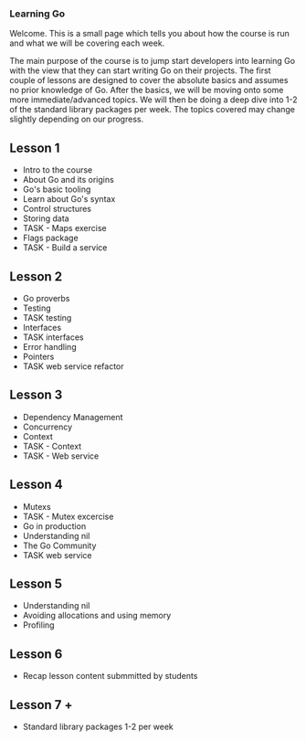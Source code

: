 ### Learning Go
Welcome. This is a small page which tells you about how the course is run and what we will be covering each week. 

The main purpose of the course is to jump start developers into learning Go with the view that they can start writing Go on their projects. The first couple of lessons are designed to cover the absolute basics and assumes no prior knowledge of Go. After the basics, we will be moving onto some more immediate/advanced topics. We will then be doing a deep dive into 1-2 of the standard library packages per week. The topics covered may change slightly depending on our progress.

## Lesson 1
- Intro to the course
- About Go and its origins
- Go's basic tooling
- Learn about Go's syntax
- Control structures
- Storing data
- TASK - Maps exercise
- Flags package
- TASK - Build a service

## Lesson 2
- Go proverbs
- Testing
- TASK testing
- Interfaces
- TASK interfaces
- Error handling
- Pointers
- TASK web service refactor

## Lesson 3
- Dependency Management
- Concurrency
- Context
- TASK - Context
- TASK - Web service

## Lesson 4
- Mutexs
- TASK - Mutex excercise
- Go in production
- Understanding nil
- The Go Community
- TASK web service

## Lesson 5 
- Understanding nil
- Avoiding allocations and using memory
- Profiling

## Lesson 6
- Recap lesson content submmitted by students

## Lesson 7 +
- Standard library packages 1-2 per week
 
